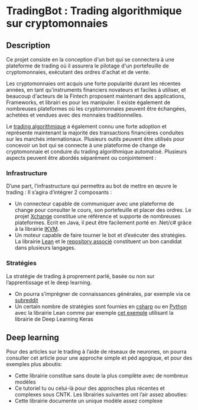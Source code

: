 # TradingBot : Trading algorithmique sur cryptomonnaies

## Description

Ce projet consiste en la conception d'un bot qui se connectera à une plateforme de trading où il assurera le pilotage d'un portefeuille de cryptomonnaies, exécutant des ordres d'achat et de vente.

Les cryptomonnaies ont acquis une forte popularité durant les récentes années, en tant qu'instruments financiers novateurs et faciles à utiliser, et beaucoup d'acteurs de la Fintech proposent maintenant des applications, Frameworks, et librairi
es pour les manipuler. Il existe également de nombreuses plateformes où les cryptomonnaies peuvent être échangées, achetées et vendues avec des monnaies traditionnelles.

Le [trading algorithmique](https://en.wikipedia.org/wiki/Algorithmic_trading) a également connu une forte adoption et représente maintenant la majorité des transactions financières conduites sur les marchés internationaux.
Plusieurs outils peuvent être utilisés pour concevoir un bot qui se connecte à une plateforme de change de cryptomonnaie et conduire du trading algorithmique automatisé.
Plusieurs aspects peuvent être abordés séparément ou conjointement :

### Infrastructure
  
D’une part, l’infrastructure qui permettra au bot de mettre en œuvre le trading : Il s’agira d’intégrer 2 composants :

- Un connecteur capable de communiquer avec une plateforme de change pour consulter le cours, son portefeuille et placer des ordres. Le projet [Xchange](https://github.com/knowm/XChange) constitue une référence et supporte de nombreuses plateformes. Ecrit en Java, il peut être facilement porté en .Net/c# grâce à la librairie [IKVM](https://www.ikvm.net).
- Un moteur capable de faire tourner le bot et d’exécuter des stratégies. La librairie [Lean](https://www.quantconnect.com/lean/) et le [repository associé](https://github.com/QuantConnect/Lean) constituent un bon candidat dans plusieurs langages.


### Stratégies

La stratégie de trading à proprement parlé, basée ou non sur l’apprentissage et le deep learning.

- On pourra s’imprégner de connaissances générales, par exemple via ce [subreddit](https://www.reddit.com/r/algotrading/)
- Un certain nombre de stratégies sont fournies en [csharp](https://github.com/QuantConnect/Lean/tree/master/Algorithm.CSharp) ou en [Python](https://github.com/QuantConnect/Lean) avec la librairie Lean comme par exemple [cet exemple](https://github.com/QuantConnect/Lean/blob/master/Algorithm.Python/KerasNeuralNetworkAlgorithm.py) utilisant la
librairie de Deep Learning Keras


## Deep learning

Pour des articles sur le trading à l’aide de réseaux de neurones, on pourra consulter cet article pour une approche simple et péd
agogique, et pour des exemples plus aboutis:

- Cette librairie constitue sans doute la plus complète avec de nombreux modèles
- Ce tutoriel tu ou celui-là pour des approches plus récentes et complexes sous CNTK. Les librairies suivantes ont l’air assez abouties:
- Cette librairie documente un unique modèle assez complexe
